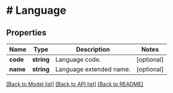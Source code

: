 # # Language

## Properties

Name | Type | Description | Notes
------------ | ------------- | ------------- | -------------
**code** | **string** | Language code. | [optional]
**name** | **string** | Language extended name. | [optional]

[[Back to Model list]](../../README.md#models) [[Back to API list]](../../README.md#endpoints) [[Back to README]](../../README.md)
